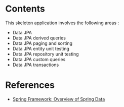 # Contents
This skeleton application involves the following areas :

* Data JPA
* Data JPA derived queries
* Data JPA paging and sorting
* Data JPA entity unit testing
* Data JPA repository unit testing
* Data JPA custom queries
* Data JPA transactions

# References
* [Spring Framework: Overview of Spring Data](https://www.pluralsight.com/courses/spring-framework-overview-spring-data)

